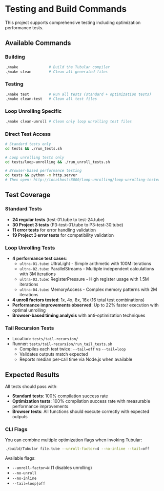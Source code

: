 # Testing and Build Commands

This project supports comprehensive testing including optimization performance tests.

## Available Commands

### Building

```bash
./make              # Build the Tubular compiler
./make clean        # Clean all generated files
```

### Testing

```bash
./make test         # Run all tests (standard + optimization tests)
./make clean-test   # Clean all test files
```

### Loop Unrolling Specific

```bash
./make clean-unroll # Clean only loop unrolling test files
```

### Direct Test Access

```bash
# Standard tests only
cd tests && ./run_tests.sh

# Loop unrolling tests only
cd tests/loop-unrolling && ./run_unroll_tests.sh

# Browser-based performance testing
cd tests && python -m http.server
# Then open: http://localhost:8000/loop-unrolling/loop-unrolling-tester.html
```

## Test Coverage

### Standard Tests

- **24 regular tests** (test-01.tube to test-24.tube)
- **30 Project 3 tests** (P3-test-01.tube to P3-test-30.tube)
- **11 error tests** for error handling validation
- **19 Project 3 error tests** for compatibility validation

### Loop Unrolling Tests

- **4 performance test cases**:
  - `ultra-01.tube`: UltraLight - Simple arithmetic with 100M iterations
  - `ultra-02.tube`: ParallelStreams - Multiple independent calculations with 3M iterations
  - `ultra-03.tube`: RegisterPressure - High register usage with 1.5M iterations
  - `ultra-04.tube`: MemoryAccess - Complex memory patterns with 2M iterations
- **4 unroll factors tested**: 1x, 4x, 8x, 16x (16 total test combinations)
- **Performance improvements observed**: Up to 22% faster execution with optimal unrolling
- **Browser-based timing analysis** with anti-optimization techniques

### Tail Recursion Tests

- Location: `tests/tail-recursion/`
- Runner: `tests/tail-recursion/run_tail_tests.sh`
  - Compiles each test twice: `--tail=off` vs `--tail=loop`
  - Validates outputs match expected
  - Reports median per‑call time via Node.js when available

## Expected Results

All tests should pass with:

- **Standard tests**: 100% compilation success rate
- **Optimization tests**: 100% compilation success rate with measurable performance improvements
- **Browser tests**: All functions should execute correctly with expected outputs

### CLI Flags

You can combine multiple optimization flags when invoking Tubular:

```bash
./build/Tubular file.tube --unroll-factor=4 --no-inline --tail=off
```

Available flags:

- `--unroll-factor=N` (1 disables unrolling)
- `--no-unroll`
- `--no-inline`
- `--tail=loop|off`
